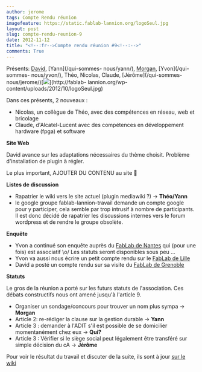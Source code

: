 ```yaml
---
author: jerome
tags: Compte Rendu réunion
imagefeature: https://static.fablab-lannion.org/logoSeul.jpg
layout: post
slug: compte-rendu-reunion-9
date: 2012-11-12
title: "<!--:fr-->Compte rendu réunion #9<!--:-->"
comments: True
---
```

Présents: [David](/qui-sommes-nous/david-blaisonneau/), [Yann](/qui-sommes-
nous/yann/), [Morgan](/qui-sommes-nous/colvert/), [Yvon](/qui-sommes-
nous/yvon/), Théo, Nicolas, Claude, [Jérôme](/qui-sommes-
nous/jerome/)[![](https://static.fablab-lannion.org/logoSeul-300x300.jpg)](http://fablab-
lannion.org/wp-content/uploads/2012/10/logoSeul.jpg)

Dans ces présents, 2 nouveaux :

  * Nicolas, un collègue de Théo, avec des compétences en réseau, web et bricolage
  * Claude, d'Alcatel-Lucent avec des compétences en développement hardware (fpga) et software

**Site Web**

David avance sur les adaptations nécessaires du thème choisit. Problème
d'installation de plugin à régler.

Le plus important, AJOUTER DU CONTENU au site 🙂

**Listes de discussion**

  * Rapatrier le wiki vers le site actuel (plugin mediawiki ?) -&gt; **Théo/Yann**
  * le google groupe fablab-lannion-travail demande un compte google pour y participer, cela semble par trop intrusif à nombre de participants. Il est donc décidé de rapatrier les discussions internes vers le forum wordpress et de rendre le groupe obsolète.

**Enquête**

  * Yvon a continué son enquête auprès du [FabLab de Nantes](http://www.pingbase.net) qui (pour une fois) est associatif \o/ Les statuts seront disponibles sous peu …
  * Yvon va aussi nous écrire un petit compte rendu sur le [FabLab de Lille](http://www.fablablille.fr/)
  * David a posté un compte rendu sur sa visite du [FabLab de Grenoble](http://fablab-lannion.org/2012/11/visite-du-fablab-casemate-de-grenoble/ "Visite du FabLab ‘Casemate’ de Grenoble" )

**Statuts**

Le gros de la réunion a porté sur les futurs statuts de l'association. Ces
débats constructifs nous ont amené jusqu'à l'article 9.

  * Organiser un sondage/concours pour trouver un nom plus sympa -&gt; **Morgan**
  * Article 2: re-rédiger la clause sur la gestion durable -&gt; **Yann**
  * Article 3 : demander à l'ADIT s'il est possible de se domicilier momentanément chez eux -&gt; **Qui?**
  * Article 3 : Vérifier si le siège social peut légalement être transféré sur simple décision du cA -&gt; **Jérôme**

Pour voir le résultat du travail et discuter de la suite, ils sont à jour [sur
le wiki](http://fablab-lannion.org/wiki/statuts/ "statuts" )


